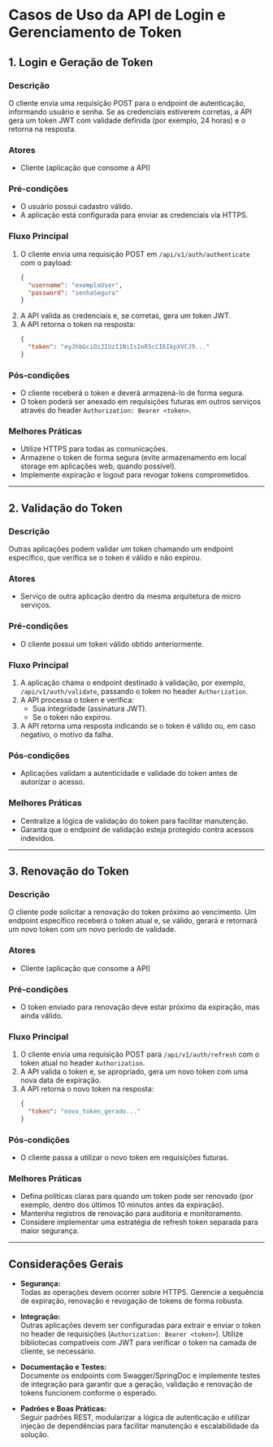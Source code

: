 # Casos de Uso da API de Login e Gerenciamento de Token

## 1. Login e Geração de Token

### Descrição
O cliente envia uma requisição POST para o endpoint de autenticação, informando usuário e senha. Se as credenciais estiverem corretas, a API gera um token JWT com validade definida (por exemplo, 24 horas) e o retorna na resposta.

### Atores
- Cliente (aplicação que consome a API)

### Pré-condições
- O usuário possui cadastro válido.
- A aplicação está configurada para enviar as credenciais via HTTPS.

### Fluxo Principal
1. O cliente envia uma requisição POST em `/api/v1/auth/authenticate` com o payload:
   ```json
   {
     "username": "exemploUser",
     "password": "senhaSegura"
   }
   ```
2. A API valida as credenciais e, se corretas, gera um token JWT.
3. A API retorna o token na resposta:
   ```json
   {
     "token": "eyJhbGciOiJIUzI1NiIsInR5cCI6IkpXVCJ9..."
   }
   ```

### Pós-condições
- O cliente receberá o token e deverá armazená-lo de forma segura.
- O token poderá ser anexado em requisições futuras em outros serviços através do header `Authorization: Bearer <token>`.

### Melhores Práticas
- Utilize HTTPS para todas as comunicações.
- Armazene o token de forma segura (evite armazenamento em local storage em aplicações web, quando possível).
- Implemente expiração e logout para revogar tokens comprometidos.

---

## 2. Validação do Token

### Descrição
Outras aplicações podem validar um token chamando um endpoint específico, que verifica se o token é válido e não expirou.

### Atores
- Serviço de outra aplicação dentro da mesma arquitetura de micro serviços.

### Pré-condições
- O cliente possui um token válido obtido anteriormente.

### Fluxo Principal
1. A aplicação chama o endpoint destinado à validação, por exemplo, `/api/v1/auth/validate`, passando o token no header `Authorization`.
2. A API processa o token e verifica:
   - Sua integridade (assinatura JWT).
   - Se o token não expirou.
3. A API retorna uma resposta indicando se o token é válido ou, em caso negativo, o motivo da falha.

### Pós-condições
- Aplicações validam a autenticidade e validade do token antes de autorizar o acesso.
  
### Melhores Práticas
- Centralize a lógica de validação do token para facilitar manutenção.
- Garanta que o endpoint de validação esteja protegido contra acessos indevidos.

---

## 3. Renovação do Token

### Descrição
O cliente pode solicitar a renovação do token próximo ao vencimento. Um endpoint específico receberá o token atual e, se válido, gerará e retornará um novo token com um novo período de validade.

### Atores
- Cliente (aplicação que consome a API)

### Pré-condições
- O token enviado para renovação deve estar próximo da expiração, mas ainda válido.

### Fluxo Principal
1. O cliente envia uma requisição POST para `/api/v1/auth/refresh` com o token atual no header `Authorization`.
2. A API valida o token e, se apropriado, gera um novo token com uma nova data de expiração.
3. A API retorna o novo token na resposta:
   ```json
   {
     "token": "novo_token_gerado..."
   }
   ```

### Pós-condições
- O cliente passa a utilizar o novo token em requisições futuras.

### Melhores Práticas
- Defina políticas claras para quando um token pode ser renovado (por exemplo, dentro dos últimos 10 minutos antes da expiração).
- Mantenha registros de renovação para auditoria e monitoramento.
- Considere implementar uma estratégia de refresh token separada para maior segurança.

---

## Considerações Gerais

- **Segurança:**  
  Todas as operações devem ocorrer sobre HTTPS. Gerencie a sequência de expiração, renovação e revogação de tokens de forma robusta.

- **Integração:**  
  Outras aplicações devem ser configuradas para extrair e enviar o token no header de requisições (`Authorization: Bearer <token>`). Utilize bibliotecas compatíveis com JWT para verificar o token na camada de cliente, se necessário.

- **Documentação e Testes:**  
  Documente os endpoints com Swagger/SpringDoc e implemente testes de integração para garantir que a geração, validação e renovação de tokens funcionem conforme o esperado.

- **Padrões e Boas Práticas:**  
  Seguir padrões REST, modularizar a lógica de autenticação e utilizar injeção de dependências para facilitar manutenção e escalabilidade da solução.
